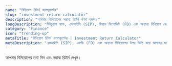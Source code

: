 ```yaml
---
name: "বিনিয়োগ রিটার্ন ক্যালকুলেটর"
slug: "investment-return-calculator"
description: "আপনার বিনিয়োগের সম্ভাব্য রিটার্ন গণনা করুন।"
longDescription: "মিউচুয়াল ফান্ড, এসআইপি (SIP), ফিক্সড ডিপোজিট (FD) এবং অন্যান্য বিনিয়োগ থেকে আপনার সম্ভাব্য লাভের পরিমাণ হিসাব করুন। সঠিক সিদ্ধান্ত নিতে এই টুল আপনাকে সাহায্য করবে।"
category: "Finance"
icon: "trending-up"
metaTitle: "বিনিয়োগ রিটার্ন ক্যালকুলেটর | Investment Return Calculator"
metaDescription: "এসআইপি (SIP), এফডি (FD) এবং অন্যান্য বিনিয়োগের উপর ভিত্তি করে আপনার সম্ভাব্য রিটার্ন গণনা করুন। স্মার্ট বিনিয়োগের জন্য সঠিক পরিকল্পনা করুন।"
---
```

আপনার বিনিয়োগের তথ্য দিন এবং সম্ভাব্য রিটার্ন দেখুন।
